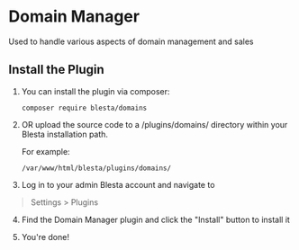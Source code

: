 # Domain Manager

Used to handle various aspects of domain management and sales

## Install the Plugin

1. You can install the plugin via composer:

    ```
    composer require blesta/domains
    ```

2. OR upload the source code to a /plugins/domains/ directory within
your Blesta installation path.

    For example:

    ```
    /var/www/html/blesta/plugins/domains/
    ```

3. Log in to your admin Blesta account and navigate to
> Settings > Plugins

4. Find the Domain Manager plugin and click the "Install" button to install it

5. You're done!

